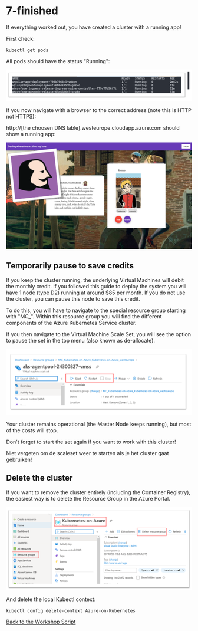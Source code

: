 # 7-finished

If everything worked out, you have created a cluster with a running app!

First check:

```
kubectl get pods
```

All pods should have the status "Running":

![](/images/running.png)

If you now navigate with a browser to the correct address (note this is HTTP not HTTPS):

http://[the choosen DNS lable].westeurope.cloudapp.azure.com should show a running app:

![](/images/screenshot1.png)

## Temporarily pause to save credits

If you keep the cluster running, the underlying Virtual Machines will debit the monthly credit. If you followed this guide to deploy the system you will have 1 node (type D2) running at around $85 per month. If you do not use the cluster, you can pause this node to save this credit.

To do this, you will have to navigate to the special resource group starting with "MC\_". Within this resource group you will find the different components of the Azure Kubernetes Service cluster.

If you then navigate to the Virtual Machine Scale Set, you will see the option to pause the set in the top menu (also known as de-allocate).

![](images/pause.png)

Your cluster remains operational (the Master Node keeps running), but most of the costs will stop.

Don't forget to start the set again if you want to work with this cluster!

Niet vergeten om de scaleset weer te starten als je het cluster gaat gebruiken!

## Delete the cluster

If you want to remove the cluster entirely (including the Container Registry), the easiest way is to delete the Resource Group in the Azure Portal.

![](/images/deleterg.png)

And delete the local Kubectl context:

```
kubectl config delete-context Azure-on-Kubernetes
```

[Back to the Workshop Script](/handson.md)
